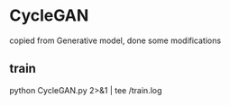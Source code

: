 # CycleGAN
copied from Generative model, done some modifications

## train
python CycleGAN.py 2>&1 | tee /train.log
